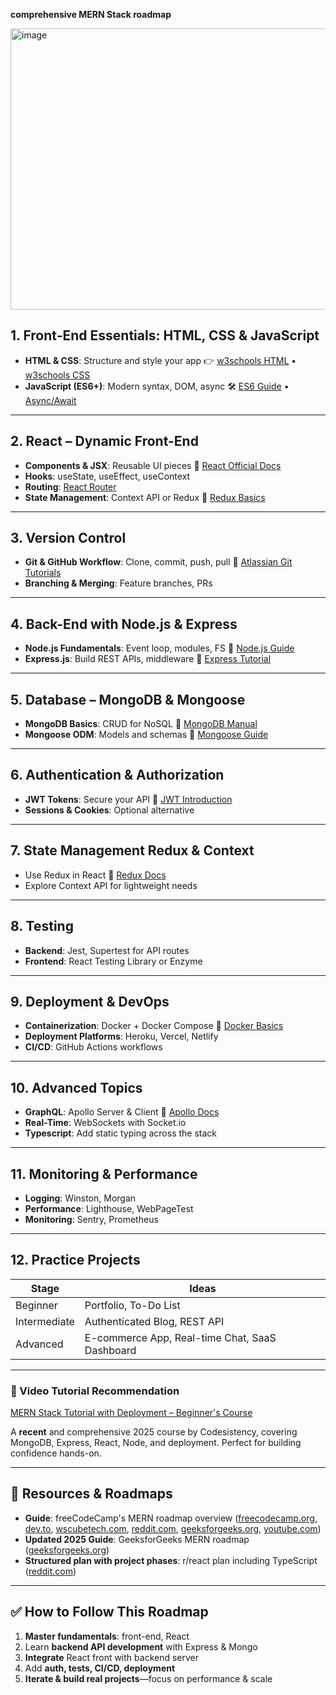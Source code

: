 **comprehensive MERN Stack roadmap**

<img width="700" height="450" alt="image" src="https://github.com/user-attachments/assets/b12350f7-e1d3-41e7-b3b5-925ca6f288b0" />

## 1. Front‑End Essentials: HTML, CSS & JavaScript

* **HTML & CSS**: Structure and style your app
  👉 [w3schools HTML](https://www.w3schools.com/html/) • [w3schools CSS](https://www.w3schools.com/css/)
* **JavaScript (ES6+)**: Modern syntax, DOM, async
  🛠️ [ES6 Guide](https://javascript.info/) • [Async/Await](https://javascript.info/async-await)

---

## 2. React – Dynamic Front-End

* **Components & JSX**: Reusable UI pieces
  📘 [React Official Docs](https://react.dev/)
* **Hooks**: useState, useEffect, useContext
* **Routing**: [React Router](https://reactrouter.com/)
* **State Management**: Context API or Redux
  🎯 [Redux Basics](https://redux.js.org/introduction/getting-started)

---

## 3. Version Control

* **Git & GitHub Workflow**: Clone, commit, push, pull
  📘 [Atlassian Git Tutorials](https://www.atlassian.com/git/tutorials)
* **Branching & Merging**: Feature branches, PRs

---

## 4. Back-End with Node.js & Express

* **Node.js Fundamentals**: Event loop, modules, FS
  📘 [Node.js Guide](https://nodejs.dev/en/learn/)
* **Express.js**: Build REST APIs, middleware
  📘 [Express Tutorial](https://expressjs.com/en/starter/installing.html)

---

## 5. Database – MongoDB & Mongoose

* **MongoDB Basics**: CRUD for NoSQL
  📘 [MongoDB Manual](https://www.mongodb.com/docs/manual/)
* **Mongoose ODM**: Models and schemas
  📘 [Mongoose Guide](https://mongoosejs.com/docs/guide.html)

---

## 6. Authentication & Authorization

* **JWT Tokens**: Secure your API
  🧩 [JWT Introduction](https://jwt.io/introduction)
* **Sessions & Cookies**: Optional alternative

---

## 7. State Management Redux & Context

* Use Redux in React
  📘 [Redux Docs](https://redux.js.org/)
* Explore Context API for lightweight needs

---

## 8. Testing

* **Backend**: Jest, Supertest for API routes
* **Frontend**: React Testing Library or Enzyme

---

## 9. Deployment & DevOps

* **Containerization**: Docker + Docker Compose
  📘 [Docker Basics](https://docs.docker.com/get-started/)
* **Deployment Platforms**: Heroku, Vercel, Netlify
* **CI/CD**: GitHub Actions workflows

---

## 10. Advanced Topics

* **GraphQL**: Apollo Server & Client
  📘 [Apollo Docs](https://www.apollographql.com/docs/)
* **Real-Time**: WebSockets with Socket.io
* **Typescript**: Add static typing across the stack

---

## 11. Monitoring & Performance

* **Logging**: Winston, Morgan
* **Performance**: Lighthouse, WebPageTest
* **Monitoring**: Sentry, Prometheus

---

## 12. Practice Projects

| Stage        | Ideas                                          |
| ------------ | ---------------------------------------------- |
| Beginner     | Portfolio, To-Do List                          |
| Intermediate | Authenticated Blog, REST API                   |
| Advanced     | E-commerce App, Real-time Chat, SaaS Dashboard |

---

### 🎥 Video Tutorial Recommendation

[MERN Stack Tutorial with Deployment – Beginner's Course](https://www.youtube.com/watch?v=F9gB5b4jgOI&utm_source=chatgpt.com)

A **recent** and comprehensive 2025 course by Codesistency, covering MongoDB, Express, React, Node, and deployment. Perfect for building confidence hands-on.

---

## 🧰 Resources & Roadmaps

* **Guide**: freeCodeCamp's MERN roadmap overview ([freecodecamp.org][1], [dev.to][2], [wscubetech.com][3], [reddit.com][4], [geeksforgeeks.org][5], [youtube.com][6])
* **Updated 2025 Guide**: GeeksforGeeks MERN roadmap ([geeksforgeeks.org][5])
* **Structured plan with project phases**: r/react plan including TypeScript ([reddit.com][4])

---

## ✅ How to Follow This Roadmap

1. **Master fundamentals**: front-end, React
2. Learn **backend API development** with Express & Mongo
3. **Integrate** React front with backend server
4. Add **auth, tests, CI/CD, deployment**
5. **Iterate & build real projects**—focus on performance & scale



[1]: https://www.freecodecamp.org/news/mern-stack-roadmap-what-you-need-to-know-to-build-full-stack-apps/?utm_source=chatgpt.com "MERN Stack Roadmap – How to Learn MERN and Become a Full ..."
[2]: https://dev.to/izmroen/mern-stack-developer-roadmap-2025-1a6?utm_source=chatgpt.com "MERN Stack Developer Roadmap 2025 - DEV Community"
[3]: https://www.wscubetech.com/blog/mern-stack-developer-roadmap/?utm_source=chatgpt.com "MERN Stack Developer Roadmap: A Beginner's Guide for 2025"
[4]: https://www.reddit.com/r/react/comments/1hozxgs/mern_roadmap_and_resources_for_getting_high/?utm_source=chatgpt.com "MERN roadmap and resources for getting high quality jobs : r/react"
[5]: https://www.geeksforgeeks.org/mern/mern-stack-development-roadmap/?utm_source=chatgpt.com "MERN Stack Development Roadmap for 2024 - GeeksforGeeks"
[6]: https://www.youtube.com/watch?v=F9gB5b4jgOI&utm_source=chatgpt.com "MERN Stack Tutorial for Beginners with Deployment – 2025"
